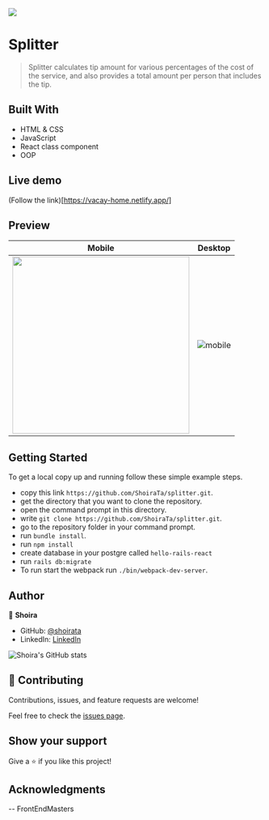 ![](https://img.shields.io/badge/Microverse-blueviolet)

# Splitter

> Splitter calculates tip amount for various percentages of the cost of the service, and also provides a total amount per person that includes the tip.

## Built With

- HTML & CSS
- JavaScript
- React class component
- OOP

## Live demo

(Follow the link)[https://vacay-home.netlify.app/]

## Preview

| Mobile                                                                                                                         | Desktop                                                                                                          |
| ------------------------------------------------------------------------------------------------------------------------------ | ---------------------------------------------------------------------------------------------------------------- |
| <img src="https://user-images.githubusercontent.com/77038610/165089347-65da4f99-e6f6-439d-b4a6-54d307a4d2bc.png " width="350"> | ![mobile](https://user-images.githubusercontent.com/77038610/165089303-d6f64f58-34f4-496e-a81c-66e26c06a8ba.gif) |

## Getting Started

To get a local copy up and running follow these simple example steps.

- copy this link `https://github.com/ShoiraTa/splitter.git`.
- get the directory that you want to clone the repository.
- open the command prompt in this directory.
- write `git clone https://github.com/ShoiraTa/splitter.git`.
- go to the repository folder in your command prompt.
- run `bundle install`.
- run `npm install`
- create database in your postgre called `hello-rails-react`
- run `rails db:migrate`
- To run start the webpack run `./bin/webpack-dev-server`.

## Author

👤 **Shoira**

- GitHub: [@shoirata](https://github.com/shoirata)
- LinkedIn: [LinkedIn](https://www.linkedin.com/in/shoira-tashpulatova-bab4a7122/)

![Shoira's GitHub stats](https://github-readme-stats.vercel.app/api?username=shoirata&count_private=true&theme=dark&show_icons=true)

## 🤝 Contributing

Contributions, issues, and feature requests are welcome!

Feel free to check the [issues page](../../issues/).

## Show your support

Give a ⭐️ if you like this project!

## Acknowledgments

-- FrontEndMasters
